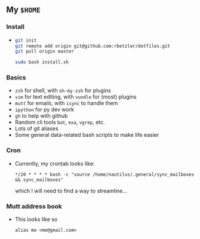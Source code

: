 ## My `$HOME`

### Install
* ```sh
  git init
  git remote add origin git@github.com:rbetzler/dotfiles.git
  git pull origin master

  sudo bash install.sh
  ```

### Basics
* `zsh` for shell, with `oh-my-zsh` for plugins
* `vim` for text editing, with `vundle` for (most) plugins
* `mutt` for emails, with `isync` to handle them
* `ipython` for py dev work
* `gh` to help with github
* Random cli tools `bat`, `exa`, `vgrep`, etc.
* Lots of git aliases
* Some general data-related bash scripts to make life easier

### Cron
* Currently, my crontab looks like:
  ```
  */20 * * * * bash -c "source /home/nautilus/.general/sync_mailboxes && sync_mailboxes"
  ```
  which I will need to find a way to streamline...

### Mutt address book
* This looks like so
  ```
  alias me <me@gmail.com>
  ```
